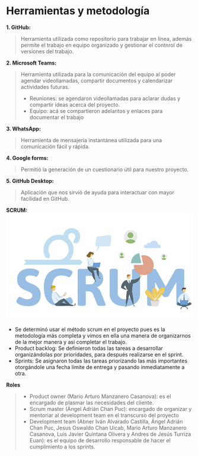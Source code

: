 # Herramientas y metodología

**1.	GitHub:**
> Herramienta utilizada como repositorio para trabajar en línea, además permite el trabajo en equipo organizado y gestionar el contnrol de versiones del trabajo.

**2.	Microsoft Teams:**
 > Herramienta utilizada para la comunicación del equipo al poder agendar videollamadas, compartir documentos y calendarizar actividades futuras.
 > - 	Reuniones: se agendaron videollamadas para aclarar dudas y compartir ideas acerca del proyecto.
 > - 	Equipo: acá se compartieron adelantos y enlaces para documentar el trabajo

**3.	WhatsApp:**
 > Herramienta de mensajería instantánea utilizada para una comunicación fácil y rápida.
 
 **4.	Google forms:**
 > Permitió la generación de un cuestionario útil para nuestro proyecto.
 
  **5.	GitHub Desktop:**
> Aplicación que nos sirvió de ayuda para interactuar con mayor facilidad en GitHub.
 
**SCRUM:**
![](https://github.com/AndyTue/LIS/blob/9fcd5cb0c9d7d09c328492052ab0b49663690e06/Metodolog%C3%ADa/Por-qu%C3%A9-utilizar-Scrum.jpg)
*	Se determinó usar el método scrum en el proyecto pues es la metodología más completa y vimos en ella una manera de organizarnos de la mejor manera y así completar el trabajo.
* Product backlog: Se definieron todas las tareas a desarrollar organizándolas por prioridades, para después realizarse en el sprint.
* Sprints: Se asignaron todas las tareas priorizando las más importantes otorgándole una fecha límite de entrega y pasando inmediatamente a otra.

**Roles**
> - Product owner (Mario Arturo Manzanero Casanova): es el encargado de plasmar las necesidades del cliente. 
> - Scrum master (Ángel Adrián Chan Puc): encargado de organizar y mentoriar al development team en el transcurso del proyecto
> - Development team (Abner Iván Alvarado Castilla, Ángel Adrián Chan Puc, Jesus Oswaldo Chan Uicab, Mario Arturo Manzanero Casanova, Luis Javier Quintana Olivera y Andres de Jesús Turriza Euan): es el equipo de desarrollo responsable de hacer el cumplimiento a los sprints. 
